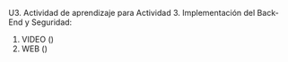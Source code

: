 U3. Actividad de aprendizaje para Actividad 3. Implementación del Back-End y Seguridad:

1. VIDEO ()
2. WEB ()
